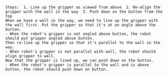 
    Steps:  1. Line up the gripper as viewed from above  2. Re-align the gripper with the wall in the way  3. Push down on the button from the top
    When we have a wall in the way, we need to line up the gripper with the wall first. Put the gripper so that it's at an angle above the button.
    - When the robot's gripper is not angled above button, the robot should put gripper angled above button.
    Then re-line up the gripper so that it's parallel to the wall in the way.
    - When robot's gripper is not parallel with wall, the robot should align gripper to wall.
    Now that the gripper is lined up, we can push down on the button.
    - When the robot's gripper is parallel to the wall and is above button, the robot should push down on button.